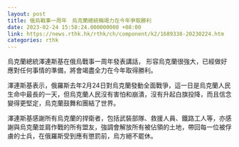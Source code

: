 ```yaml
---
layout: post
title: 俄烏戰事一周年　烏克蘭總統稱竭力在今年爭取勝利
date: 2023-02-24 15:58:24.000000000 +08:00
link: https://news.rthk.hk/rthk/ch/component/k2/1689338-20230224.htm
categories: rthk
---
```


烏克蘭總統澤連斯基在俄烏戰事一周年發表講話， 形容烏克蘭很強大，已經做好應對任何事情的準備，將會竭盡全力在今年取得勝利。

澤連斯基表示，俄羅斯去年2月24日對烏克蘭發動全面戰爭，這一日是烏克蘭人民生命中最長的一天，但烏克蘭人民沒有害怕和崩潰，沒有升起白旗投降，而且信念變得更堅定，烏克蘭鼓舞和團結了世界。

澤連斯基感謝所有烏克蘭的捍衛者，包括武裝部隊、救援人員、鐵路工人等，亦感謝與烏克蘭並肩作戰的所有盟友，強調會解放所有被佔領的土地，帶回每一位被俘虜的士兵，在俄羅斯受到應有懲罰前，烏方絕不罷休。
